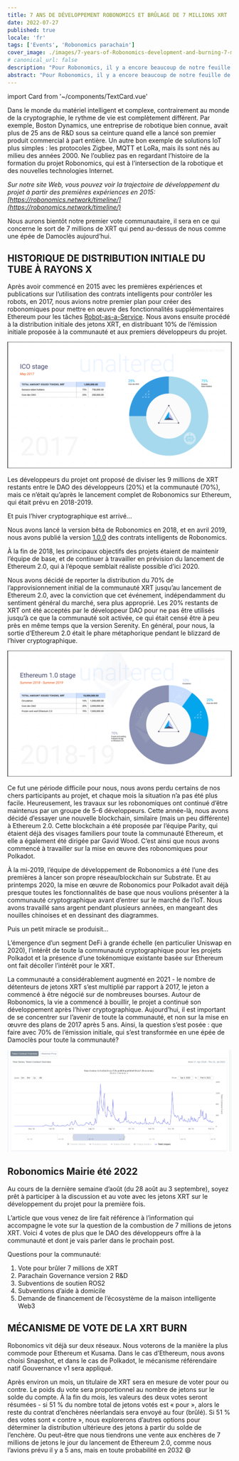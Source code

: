 ```yaml
---
title: 7 ANS DE DÉVELOPPEMENT ROBONOMICS ET BRÛLAGE DE 7 MILLIONS XRT
date: 2022-07-27
published: true
locale: 'fr'
tags: ['Events', 'Robonomics parachain']
cover_image: ./images/7-years-of-Robonomics-development-and-burning-7-million-XRT/7-years-of-Robonomics-development-and-burning-7-million-XRT.jpg
# canonical_url: false
description: "Pour Robonomics, il y a encore beaucoup de notre feuille de route devant nous, et beaucoup de choses vont arriver pour la première fois."
abstract: "Pour Robonomics, il y a encore beaucoup de notre feuille de route devant nous, et beaucoup de choses vont arriver pour la première fois."
---
```

import Card from '~/components/TextCard.vue'

Dans le monde du matériel intelligent et complexe, contrairement au monde de la cryptographie, le rythme de vie est complètement différent. Par exemple, Boston Dynamics, une entreprise de robotique bien connue, avait plus de 25 ans de R&D sous sa ceinture quand elle a lancé son premier produit commercial à part entière. Un autre bon exemple de solutions IoT plus simples : les protocoles Zigbee, MQTT et LoRa, mais ils sont nés au milieu des années 2000. Ne l’oubliez pas en regardant l’histoire de la formation du projet Robonomics, qui est à l’intersection de la robotique et des nouvelles technologies Internet.

*Sur notre site Web, vous pouvez voir la trajectoire de développement du projet à partir des premières expériences en 2015: [https://robonomics.network/timeline/](https://robonomics.network/timeline/)*

Nous aurons bientôt notre premier vote communautaire, il sera en ce qui concerne le sort de 7 millions de XRT qui pend au-dessus de nous comme une épée de Damoclès aujourd’hui.

## HISTORIQUE DE DISTRIBUTION INITIALE DU TUBE À RAYONS X

Après avoir commencé en 2015 avec les premières expériences et publications sur l’utilisation des contrats intelligents pour contrôler les robots, en 2017, nous avions notre premier plan pour créer des robonomiques pour mettre en œuvre des fonctionnalités supplémentaires Ethereum pour les tâches [Robot-as-a-Service](https://en.wikipedia.org/wiki/Robot_as_a_service). Nous avons ensuite procédé à la distribution initiale des jetons XRT, en distribuant 10% de l’émission initiale proposée à la communauté et aux premiers développeurs du projet.

![ICO Stage](./images/7-years-of-Robonomics-development-and-burning-7-million-XRT/7-years-img-1.png)

Les développeurs du projet ont proposé de diviser les 9 millions de XRT restants entre le DAO des développeurs (20%) et la communauté (70%), mais ce n’était qu’après le lancement complet de Robonomics sur Ethereum, qui était prévu en 2018-2019.

Et puis l’hiver cryptographique est arrivé...

Nous avons lancé la version bêta de Robonomics en 2018, et en avril 2019, nous avons publié la version [1.0.0](https://github.com/airalab/robonomics_contracts/releases/tag/v1.0) des contrats intelligents de Robonomics.

À la fin de 2018, les principaux objectifs des projets étaient de maintenir l’équipe de base, et de continuer à travailler en prévision du lancement de Ethereum 2.0, qui à l’époque semblait réaliste possible d’ici 2020.

Nous avons décidé de reporter la distribution du 70% de l’approvisionnement initial de la communauté XRT jusqu’au lancement de Ethereum 2.0, avec la conviction que cet événement, indépendamment du sentiment général du marché, sera plus approprié. Les 20% restants de XRT ont été acceptés par le développeur DAO pour ne pas être utilisés jusqu’à ce que la communauté soit activée, ce qui était censé être à peu près en même temps que la version Serenity. En général, pour nous, la sortie d’Ethereum 2.0 était le phare métaphorique pendant le blizzard de l’hiver cryptographique.

![Ethereum 1.0 Stage](./images/7-years-of-Robonomics-development-and-burning-7-million-XRT/7-years-img-2.png)

Ce fut une période difficile pour nous, nous avons perdu certains de nos chers participants au projet, et chaque mois la situation n’a pas été plus facile. Heureusement, les travaux sur les robonomiques ont continué d’être maintenus par un groupe de 5-6 développeurs. Cette année-là, nous avons décidé d’essayer une nouvelle blockchain, similaire (mais un peu différente) à Ethereum 2.0. Cette blockchain a été proposée par l’équipe Parity, qui étaient déjà des visages familiers pour toute la communauté Ethereum, et elle a également été dirigée par Gavid Wood. C’est ainsi que nous avons commencé à travailler sur la mise en œuvre des robonomiques pour Polkadot.

À la mi-2019, l’équipe de développement de Robonomics a été l’une des premières à lancer son propre réseau/blockchain sur Substrate. Et au printemps 2020, la mise en œuvre de Robonomics pour Polkadot avait déjà presque toutes les fonctionnalités de base que nous voulions présenter à la communauté cryptographique avant d’entrer sur le marché de l’IoT. Nous avons travaillé sans argent pendant plusieurs années, en mangeant des nouilles chinoises et en dessinant des diagrammes.

Puis un petit miracle se produisit...

L’émergence d’un segment DeFi à grande échelle (en particulier Uniswap en 2020), l’intérêt de toute la communauté cryptographique pour les projets Polkadot et la présence d’une tokénomique existante basée sur Ethereum ont fait décoller l’intérêt pour le XRT.

La communauté a considérablement augmenté en 2021 - le nombre de détenteurs de jetons XRT s’est multiplié par rapport à 2017, le jeton a commencé à être négocié sur de nombreuses bourses. Autour de Robonomics, la vie a commencé à bouillir, le projet a continué son développement après l’hiver cryptographique. Aujourd’hui, il est important de se concentrer sur l’avenir de toute la communauté, et non sur la mise en œuvre des plans de 2017 après 5 ans. Ainsi, la question s’est posée : que faire avec 70% de l’émission initiale, qui s’est transformée en une épée de Damoclès pour toute la communauté?

![Token contract overview](./images/7-years-of-Robonomics-development-and-burning-7-million-XRT/7-years-img-3.png)

## Robonomics Mairie été 2022

Au cours de la dernière semaine d’août (du 28 août au 3 septembre), soyez prêt à participer à la discussion et au vote avec les jetons XRT sur le développement du projet pour la première fois.

L’article que vous venez de lire fait référence à l’information qui accompagne le vote sur la question de la combustion de 7 millions de jetons XRT. Voici 4 votes de plus que le DAO des développeurs offre à la communauté et dont je vais parler dans le prochain post.

Questions pour la communauté:

1. Vote pour brûler 7 millions de XRT
2. Parachain Governance version 2 R&D
3. Subventions de soutien ROS2
4. Subventions d’aide à domicile
5. Demande de financement de l’écosystème de la maison intelligente Web3

## MÉCANISME DE VOTE DE LA XRT BURN

Robonomics vit déjà sur deux réseaux. Nous voterons de la manière la plus commode pour Ethereum et Kusama. Dans le cas d’Ethereum, nous avons choisi Snapshot, et dans le cas de Polkadot, le mécanisme référendaire natif Gouvernance v1 sera appliqué.

Après environ un mois, un titulaire de XRT sera en mesure de voter pour ou contre. Le poids du vote sera proportionnel au nombre de jetons sur le solde du compte. À la fin du mois, les valeurs des deux votes seront résumées - si 51 % du nombre total de jetons votés est « pour », alors le reste du contrat d’enchères néerlandais sera envoyé au four (brûlé). Si 51 % des votes sont « contre », nous explorerons d’autres options pour déterminer la distribution ultérieure des jetons à partir du solde de l’enchère. Ou peut-être que nous tiendrons une vente aux enchères de 7 millions de jetons le jour du lancement de Ethereum 2.0, comme nous l’avions prévu il y a 5 ans, mais en toute probabilité en 2032 😄
